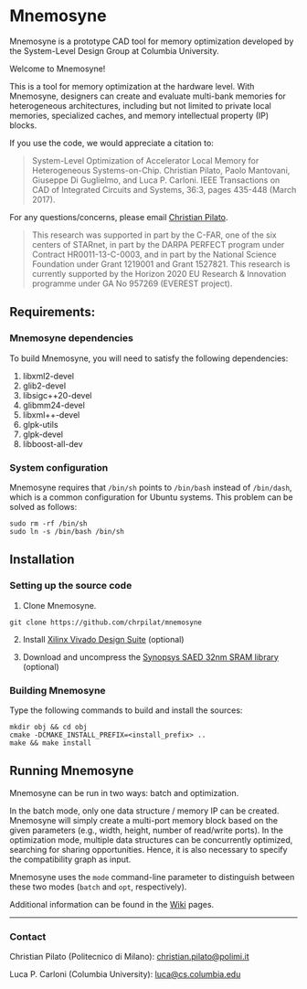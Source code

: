 # Mnemosyne

Mnemosyne is a prototype CAD tool for memory optimization developed by the System-Level Design Group at Columbia University.

Welcome to Mnemosyne!

This is a tool for memory optimization at the hardware level. With Mnemosyne, designers
can create and evaluate multi-bank memories for heterogeneous architectures, including
but not limited to private local memories, specialized caches, and memory intellectual
property (IP) blocks.

If you use the code, we would appreciate a citation to:

> System-Level Optimization of Accelerator Local Memory for Heterogeneous Systems-on-Chip.
> Christian Pilato, Paolo Mantovani, Giuseppe Di Guglielmo, and Luca P. Carloni.
> IEEE Transactions on CAD of Integrated Circuits and Systems, 36:3, pages 435-448 (March 2017).

For any questions/concerns, please email [Christian Pilato](christian.pilato@polimi.it).

> This research was supported in part by the C-FAR, one of
the six centers of STARnet, in part by the DARPA PERFECT program under
Contract HR0011-13-C-0003, and in part by the National Science Foundation
under Grant 1219001 and Grant 1527821.
> This research is currently supported by the Horizon 2020 EU
Research & Innovation programme under GA No 957269 (EVEREST project).

## Requirements: ##

### Mnemosyne dependencies ####

To build Mnemosyne, you will need to satisfy the following dependencies:
1. libxml2-devel
2. glib2-devel
3. libsigc++20-devel
4. glibmm24-devel
5. libxml++-devel
6. glpk-utils
7. glpk-devel
8. libboost-all-dev

### System configuration ####

Mnemosyne requires that `/bin/sh` points to `/bin/bash` instead of `/bin/dash`, which
is a common configuration for Ubuntu systems. This problem can be solved as follows:

  ```
  sudo rm -rf /bin/sh
  sudo ln -s /bin/bash /bin/sh
  ```

## Installation ##

### Setting up the source code ###

1. Clone Mnemosyne.

  ```
  git clone https://github.com/chrpilat/mnemosyne
  ```

2. Install [Xilinx Vivado Design Suite](https://www.xilinx.com/support/download.html) (optional)

3. Download and uncompress the [Synopsys SAED 32nm SRAM library](https://www.synopsys.com/community/university-program/teaching-resources.html) (optional)

### Building Mnemosyne ###

Type the following commands to build and install the sources:

  ```
  mkdir obj && cd obj
  cmake -DCMAKE_INSTALL_PREFIX=<install_prefix> ..
  make && make install
  ```

## Running Mnemosyne ##

Mnemosyne can be run in two ways: batch and optimization.

In the batch mode, only one data structure / memory IP can be created. Mnemosyne
will simply create a multi-port memory block based on the given parameters (e.g., width,
height, number of read/write ports).
In the optimization mode, multiple data structures can be concurrently optimized, searching
for sharing opportunities. Hence, it is also necessary to specify the compatibility graph
as input.

Mnemosyne uses the `mode` command-line parameter to distinguish between 
these two modes (`batch` and `opt`, respectively).

Additional information can be found in the [Wiki](https://github.com/chrpilat/mnemosyne/wiki) pages.

-----------------------

### Contact ###

Christian Pilato (Politecnico di Milano): christian.pilato@polimi.it

Luca P. Carloni (Columbia University): luca@cs.columbia.edu
